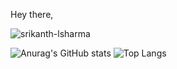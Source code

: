 Hey there, 

<p align="left"> <img src="https://komarev.com/ghpvc/?username=srikanth-lsharma&label=Profile%20views&color=0e75b6&style=flat" alt="srikanth-lsharma" /> </p>

![Anurag's GitHub stats](https://github-readme-stats.vercel.app/api?username=Srikanth-LSharma&line_height=20&show_icons=true) 
![Top Langs](https://github-readme-stats.vercel.app/api/top-langs/?username=srikanth-lsharma&layout=compact)
